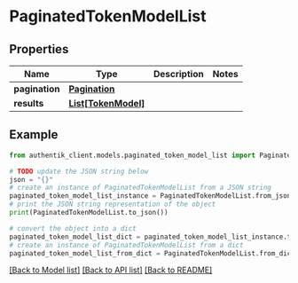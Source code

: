 # PaginatedTokenModelList


## Properties

Name | Type | Description | Notes
------------ | ------------- | ------------- | -------------
**pagination** | [**Pagination**](Pagination.md) |  | 
**results** | [**List[TokenModel]**](TokenModel.md) |  | 

## Example

```python
from authentik_client.models.paginated_token_model_list import PaginatedTokenModelList

# TODO update the JSON string below
json = "{}"
# create an instance of PaginatedTokenModelList from a JSON string
paginated_token_model_list_instance = PaginatedTokenModelList.from_json(json)
# print the JSON string representation of the object
print(PaginatedTokenModelList.to_json())

# convert the object into a dict
paginated_token_model_list_dict = paginated_token_model_list_instance.to_dict()
# create an instance of PaginatedTokenModelList from a dict
paginated_token_model_list_from_dict = PaginatedTokenModelList.from_dict(paginated_token_model_list_dict)
```
[[Back to Model list]](../README.md#documentation-for-models) [[Back to API list]](../README.md#documentation-for-api-endpoints) [[Back to README]](../README.md)


